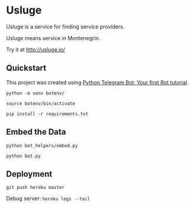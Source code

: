 # Usluge

Usluge is a service for finding service providers.

Usluge means service in Montenegrin.

Try it at http://usluge.io/

## Quickstart

This project was created using [Python Telegram Bot: Your first Bot tutorial](https://github.com/python-telegram-bot/python-telegram-bot/wiki/Extensions---Your-first-Bot).

`python -m venv botenv/`

`source botenv/bin/activate`

`pip install -r requirements.txt`

## Embed the Data
`python bot_helpers/embed.py`

`python bot.py`

## Deployment

`git push heroku master`

Debug server: `heroku logs --tail`